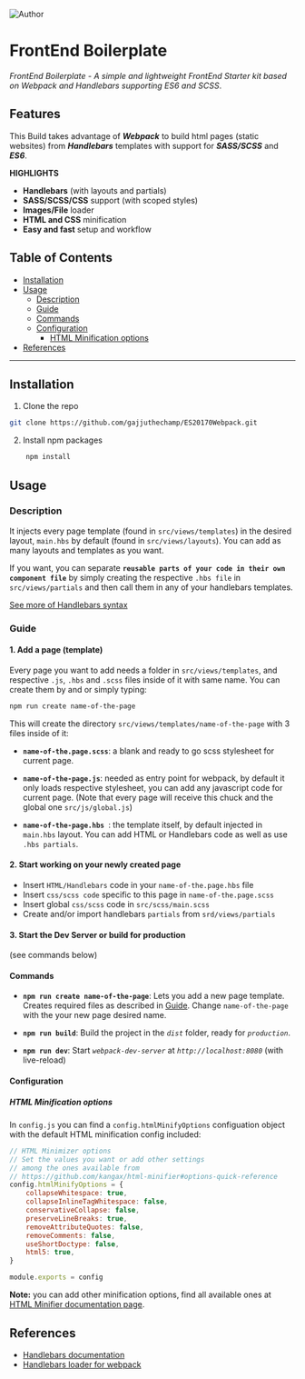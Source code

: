 ![Author](https://www.gravatar.com/avatar/27cd4f4bc7bdd4f57a876871c8992277?s=64&d=identicon&r=PG)

# FrontEnd Boilerplate 

*FrontEnd Boilerplate - A simple and lightweight FrontEnd Starter kit based on Webpack and Handlebars supporting ES6 and SCSS*.

## Features
This Build takes advantage of ***Webpack*** to build html pages (static websites) from ***Handlebars*** templates with support for ***SASS/SCSS*** and ***ES6***.

**HIGHLIGHTS**
- **Handlebars** (with layouts and partials)
- **SASS/SCSS/CSS** support (with scoped styles)
- **Images/File** loader
- **HTML and CSS** minification
- **Easy and fast** setup and workflow

## Table of Contents
- [Installation](#installation)
- [Usage](#usage)
    - [Description](#description)
    - [Guide](#guide)
    - [Commands](#commands)
    - [Configuration](#configuration)
        - [HTML Minification options](#html-minification-options)
- [References](#notes)
---

## Installation
1. Clone the repo
```bash
git clone https://github.com/gajjuthechamp/ES20170Webpack.git
```

2. Install npm packages
```bash
    npm install
```
  
  
## Usage
### Description
It injects every page template (found in `src/views/templates`) in the desired layout, `main.hbs` by default (found in `src/views/layouts`). You can add as many layouts and templates as you want.

If you want, you can separate **`reusable parts of your code in their own component file`** by simply creating the respective `.hbs file` in `src/views/partials` and then call them in any of your handlebars templates.

[See more of Handlebars syntax](#references)

### Guide
#### 1. Add a page (template)
Every page you want to add needs a folder in `src/views/templates`, and respective `.js`, `.hbs` and `.scss` files inside of it with same name. You can create them by and or simply typing:

```bash
npm run create name-of-the-page
```

This will create the directory `src/views/templates/name-of-the-page` with 3 files inside of it:

- **`name-of-the.page.scss`**: a blank and ready to go scss stylesheet for current page.

- **`name-of-the-page.js`**: needed as entry point for webpack, by default it only loads respective stylesheet, you can add any javascript code for current page. (Note that every page will receive this chuck and the global one `src/js/global.js`)

- **`name-of-the-page.hbs `**: the template itself, by default injected in `main.hbs` layout. You can add HTML or Handlebars code as well as use `.hbs partials`.

#### 2. Start working on your newly created page
- Insert `HTML/Handlebars` code in your `name-of-the.page.hbs` file
- Insert `css/scss code` specific to this page in `name-of-the.page.scss`
- Insert global `css/scss` code in `src/scss/main.scss`
- Create and/or import handlebars `partials` from `srd/views/partials`

#### 3. Start the Dev Server or build for production
(see commands below)


#### Commands
- **`npm run create name-of-the-page`**: Lets you add a new page template. Creates required files as described in [Guide](#guide).
Change `name-of-the-page` with the your new page desired name.
  
- **`npm run build`**: Build the project in the *`dist`* folder, ready for *`production`*.
  
- **`npm run dev`**: Start *`webpack-dev-server`* at *`http://localhost:8080`* (with live-reload)


#### Configuration
##### HTML Minification options

In `config.js` you can find a `config.htmlMinifyOptions` configuation object with the default HTML minification config included:
```javascript
// HTML Minimizer options
// Set the values you want or add other settings
// among the ones available from 
// https://github.com/kangax/html-minifier#options-quick-reference
config.htmlMinifyOptions = {
    collapseWhitespace: true,
    collapseInlineTagWhitespace: false,
    conservativeCollapse: false,
    preserveLineBreaks: true,
    removeAttributeQuotes: false,
    removeComments: false,
    useShortDoctype: false,
    html5: true,
}

module.exports = config
```
**Note:** you can add other minification options, find all available ones at [HTML Minifier documentation page](https://github.com/kangax/html-minifier#options-quick-reference).


## References
 - [Handlebars documentation](https://handlebarsjs.com/)
 - [Handlebars loader for webpack](https://github.com/pcardune/handlebars-loader)